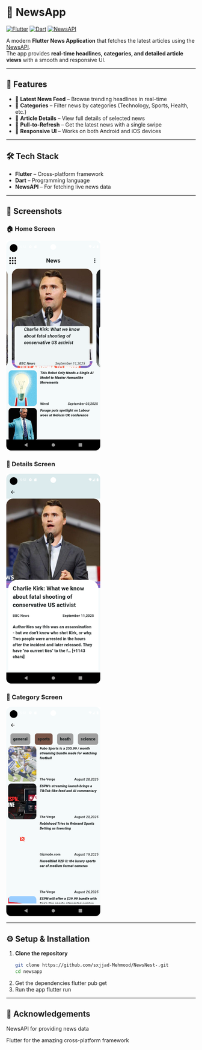 # 📰 NewsApp


[![Flutter](https://img.shields.io/badge/Flutter-02569B?style=for-the-badge&logo=flutter&logoColor=white)](https://flutter.dev/)
[![Dart](https://img.shields.io/badge/Dart-0175C2?style=for-the-badge&logo=dart&logoColor=white)](https://dart.dev/)
[![NewsAPI](https://img.shields.io/badge/NewsAPI-FF5733?style=for-the-badge&logo=news&logoColor=white)](https://newsapi.org/)

A modern **Flutter News Application** that fetches the latest articles using the [NewsAPI](https://newsapi.org/).  
The app provides **real-time headlines, categories, and detailed article views** with a smooth and responsive UI.

---

## 🚀 Features
- 📌 **Latest News Feed** – Browse trending headlines in real-time
- 📂 **Categories** – Filter news by categories (Technology, Sports, Health, etc.)
- 📖 **Article Details** – View full details of selected news
- 🔄 **Pull-to-Refresh** – Get the latest news with a single swipe
- 🎨 **Responsive UI** – Works on both Android and iOS devices

---

## 🛠️ Tech Stack
- **Flutter** – Cross-platform framework
- **Dart** – Programming language
- **NewsAPI** – For fetching live news data
  

---

## 📸 Screenshots

### 🏠 Home Screen
<img src="screenshots/home.png" alt="Home Screen" width="250"/>  

### 📖 Details Screen
<img src="screenshots/details.png" alt="Details Screen" width="250"/>  

### 📂 Category Screen
<img src="screenshots/category.png" alt="Category Screen" width="250"/>  

---

## ⚙️ Setup & Installation

1. **Clone the repository**
   ```bash
   git clone https://github.com/sxjjad-Mehmood/NewsNest-.git
   cd newsapp
2. Get the dependencies
    flutter pub get
3. Run the app
   flutter run

---

##  🙌 Acknowledgements

NewsAPI
 for providing news data

Flutter
 for the amazing cross-platform framework
